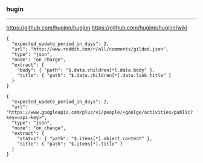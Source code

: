 ### hugin
---
https://github.com/huginn/huginn
https://github.com/huginn/huginn/wiki

```
{
  "expected_update_period_in_days": 2,
  "url": "http://www.reddit.com/r/all/comments/gilded.json",
  "type": "json",
  "mode": "on_charge",
  "extract": {
    "body": { "path": "$.data.children[*].data.body" },
    "title": { "path": "$.data.children[*].data.link_title" }
  }
}

{
  "expected_update_period_in_days": 2,
  "url": "https://www.googleapis.com/plus/v1/people/+goolge/activities/public?key=<api-key>",
  "type": "json",
  "mode": "on_change",
  "extract": {
    "status": { "path": "$.items[*].object.content" },
    "title": { "path": "$.items[*].title" }
  }
}


```


```

```


